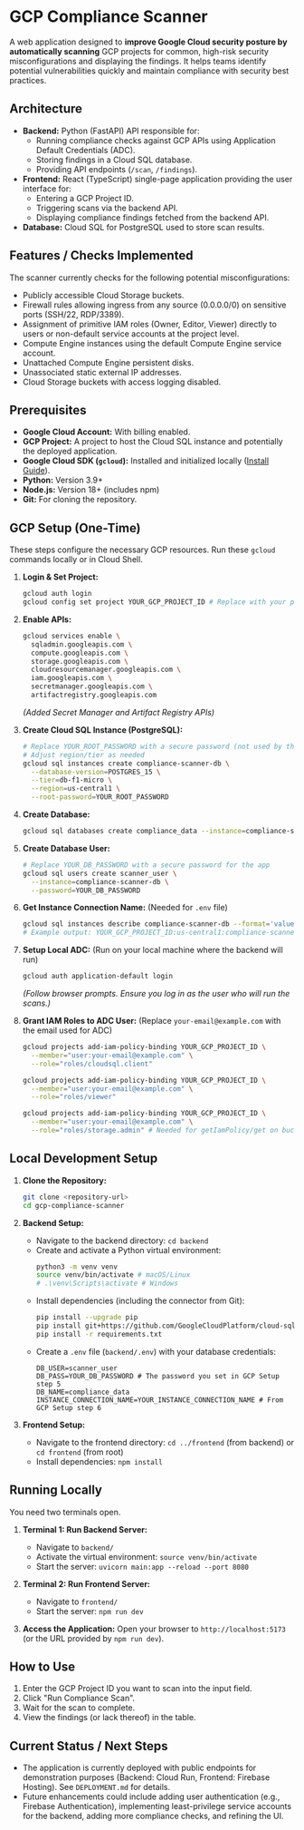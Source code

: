 # GCP Compliance Scanner

A web application designed to **improve Google Cloud security posture by automatically scanning** GCP projects for common, high-risk security misconfigurations and displaying the findings. It helps teams identify potential vulnerabilities quickly and maintain compliance with security best practices.

## Architecture

*   **Backend:** Python (FastAPI) API responsible for:
    *   Running compliance checks against GCP APIs using Application Default Credentials (ADC).
    *   Storing findings in a Cloud SQL database.
    *   Providing API endpoints (`/scan`, `/findings`).
*   **Frontend:** React (TypeScript) single-page application providing the user interface for:
    *   Entering a GCP Project ID.
    *   Triggering scans via the backend API.
    *   Displaying compliance findings fetched from the backend API.
*   **Database:** Cloud SQL for PostgreSQL used to store scan results.

## Features / Checks Implemented

The scanner currently checks for the following potential misconfigurations:

*   Publicly accessible Cloud Storage buckets.
*   Firewall rules allowing ingress from any source (0.0.0.0/0) on sensitive ports (SSH/22, RDP/3389).
*   Assignment of primitive IAM roles (Owner, Editor, Viewer) directly to users or non-default service accounts at the project level.
*   Compute Engine instances using the default Compute Engine service account.
*   Unattached Compute Engine persistent disks.
*   Unassociated static external IP addresses.
*   Cloud Storage buckets with access logging disabled.

## Prerequisites

*   **Google Cloud Account:** With billing enabled.
*   **GCP Project:** A project to host the Cloud SQL instance and potentially the deployed application.
*   **Google Cloud SDK (`gcloud`):** Installed and initialized locally ([Install Guide](https://cloud.google.com/sdk/docs/install)).
*   **Python:** Version 3.9+
*   **Node.js:** Version 18+ (includes npm)
*   **Git:** For cloning the repository.

## GCP Setup (One-Time)

These steps configure the necessary GCP resources. Run these `gcloud` commands locally or in Cloud Shell.

1.  **Login & Set Project:**
    ```bash
    gcloud auth login
    gcloud config set project YOUR_GCP_PROJECT_ID # Replace with your project ID
    ```

2.  **Enable APIs:**
    ```bash
    gcloud services enable \
      sqladmin.googleapis.com \
      compute.googleapis.com \
      storage.googleapis.com \
      cloudresourcemanager.googleapis.com \
      iam.googleapis.com \
      secretmanager.googleapis.com \
      artifactregistry.googleapis.com
    ```
    *(Added Secret Manager and Artifact Registry APIs)*

3.  **Create Cloud SQL Instance (PostgreSQL):**
    ```bash
    # Replace YOUR_ROOT_PASSWORD with a secure password (not used by the app)
    # Adjust region/tier as needed
    gcloud sql instances create compliance-scanner-db \
      --database-version=POSTGRES_15 \
      --tier=db-f1-micro \
      --region=us-central1 \
      --root-password=YOUR_ROOT_PASSWORD
    ```

4.  **Create Database:**
    ```bash
    gcloud sql databases create compliance_data --instance=compliance-scanner-db
    ```

5.  **Create Database User:**
    ```bash
    # Replace YOUR_DB_PASSWORD with a secure password for the app
    gcloud sql users create scanner_user \
      --instance=compliance-scanner-db \
      --password=YOUR_DB_PASSWORD
    ```

6.  **Get Instance Connection Name:** (Needed for `.env` file)
    ```bash
    gcloud sql instances describe compliance-scanner-db --format='value(connectionName)'
    # Example output: YOUR_GCP_PROJECT_ID:us-central1:compliance-scanner-db
    ```

7.  **Setup Local ADC:** (Run on your local machine where the backend will run)
    ```bash
    gcloud auth application-default login
    ```
    *(Follow browser prompts. Ensure you log in as the user who will run the scans.)*

8.  **Grant IAM Roles to ADC User:** (Replace `your-email@example.com` with the email used for ADC)
    ```bash
    gcloud projects add-iam-policy-binding YOUR_GCP_PROJECT_ID \
      --member="user:your-email@example.com" \
      --role="roles/cloudsql.client"

    gcloud projects add-iam-policy-binding YOUR_GCP_PROJECT_ID \
      --member="user:your-email@example.com" \
      --role="roles/viewer"

    gcloud projects add-iam-policy-binding YOUR_GCP_PROJECT_ID \
      --member="user:your-email@example.com" \
      --role="roles/storage.admin" # Needed for getIamPolicy/get on buckets
    ```

## Local Development Setup

1.  **Clone the Repository:**
    ```bash
    git clone <repository-url>
    cd gcp-compliance-scanner
    ```

2.  **Backend Setup:**
    *   Navigate to the backend directory: `cd backend`
    *   Create and activate a Python virtual environment:
        ```bash
        python3 -m venv venv
        source venv/bin/activate # macOS/Linux
        # .\venv\Scripts\activate # Windows
        ```
    *   Install dependencies (including the connector from Git):
        ```bash
        pip install --upgrade pip
        pip install git+https://github.com/GoogleCloudPlatform/cloud-sql-python-connector.git
        pip install -r requirements.txt
        ```
    *   Create a `.env` file (`backend/.env`) with your database credentials:
        ```dotenv
        DB_USER=scanner_user
        DB_PASS=YOUR_DB_PASSWORD # The password you set in GCP Setup step 5
        DB_NAME=compliance_data
        INSTANCE_CONNECTION_NAME=YOUR_INSTANCE_CONNECTION_NAME # From GCP Setup step 6
        ```

3.  **Frontend Setup:**
    *   Navigate to the frontend directory: `cd ../frontend` (from backend) or `cd frontend` (from root)
    *   Install dependencies: `npm install`

## Running Locally

You need two terminals open.

1.  **Terminal 1: Run Backend Server:**
    *   Navigate to `backend/`
    *   Activate the virtual environment: `source venv/bin/activate`
    *   Start the server: `uvicorn main:app --reload --port 8080`

2.  **Terminal 2: Run Frontend Server:**
    *   Navigate to `frontend/`
    *   Start the server: `npm run dev`

3.  **Access the Application:** Open your browser to `http://localhost:5173` (or the URL provided by `npm run dev`).

## How to Use

1.  Enter the GCP Project ID you want to scan into the input field.
2.  Click "Run Compliance Scan".
3.  Wait for the scan to complete.
4.  View the findings (or lack thereof) in the table.

## Current Status / Next Steps

*   The application is currently deployed with public endpoints for demonstration purposes (Backend: Cloud Run, Frontend: Firebase Hosting). See `DEPLOYMENT.md` for details.
*   Future enhancements could include adding user authentication (e.g., Firebase Authentication), implementing least-privilege service accounts for the backend, adding more compliance checks, and refining the UI.

